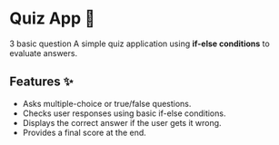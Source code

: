 # Quiz App 🧠
3 basic question
A simple quiz application using **if-else conditions** to evaluate answers.

## Features ✨
- Asks multiple-choice or true/false questions.
- Checks user responses using basic if-else conditions.
- Displays the correct answer if the user gets it wrong.
- Provides a final score at the end.

